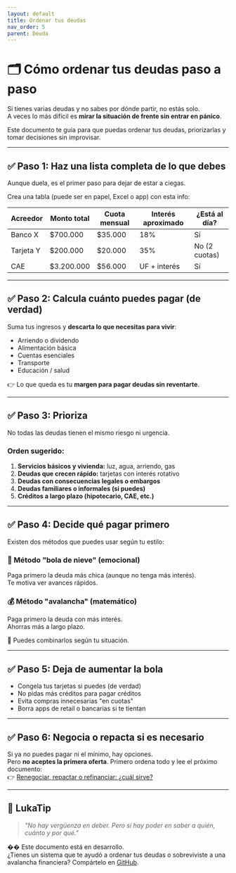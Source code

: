 ```yaml
---
layout: default
title: Ordenar tus deudas
nav_order: 5
parent: Deuda
---
```


# 🗂️ Cómo ordenar tus deudas paso a paso

Si tienes varias deudas y no sabes por dónde partir, no estás solo.  
A veces lo más difícil es **mirar la situación de frente sin entrar en pánico**.

Este documento te guía para que puedas ordenar tus deudas, priorizarlas y tomar decisiones sin improvisar.

---

## ✅ Paso 1: Haz una lista completa de lo que debes

Aunque duela, es el primer paso para dejar de estar a ciegas.

Crea una tabla (puede ser en papel, Excel o app) con esta info:

| Acreedor       | Monto total | Cuota mensual | Interés aproximado | ¿Está al día? |
|----------------|-------------|----------------|---------------------|---------------|
| Banco X        | $700.000    | $35.000        | 18%                 | Sí            |
| Tarjeta Y      | $200.000    | $20.000        | 35%                 | No (2 cuotas) |
| CAE            | $3.200.000  | $56.000        | UF + interés        | Sí            |

---

## ✅ Paso 2: Calcula cuánto puedes pagar (de verdad)

Suma tus ingresos y **descarta lo que necesitas para vivir**:  
- Arriendo o dividendo  
- Alimentación básica  
- Cuentas esenciales  
- Transporte  
- Educación / salud

👉 Lo que queda es tu **margen para pagar deudas sin reventarte**.

---

## ✅ Paso 3: Prioriza

No todas las deudas tienen el mismo riesgo ni urgencia.

### Orden sugerido:

1. **Servicios básicos y vivienda:** luz, agua, arriendo, gas
2. **Deudas que crecen rápido:** tarjetas con interés rotativo
3. **Deudas con consecuencias legales o embargos**
4. **Deudas familiares o informales (si puedes)**
5. **Créditos a largo plazo (hipotecario, CAE, etc.)**

---

## ✅ Paso 4: Decide qué pagar primero

Existen dos métodos que puedes usar según tu estilo:

### 🧠 Método "bola de nieve" (emocional)
Paga primero la deuda más chica (aunque no tenga más interés).  
Te motiva ver avances rápidos.

### 💰 Método "avalancha" (matemático)
Paga primero la deuda con más interés.  
Ahorras más a largo plazo.

🔎 Puedes combinarlos según tu situación.

---

## ✅ Paso 5: Deja de aumentar la bola

- Congela tus tarjetas si puedes (de verdad)
- No pidas más créditos para pagar créditos
- Evita compras innecesarias "en cuotas"
- Borra apps de retail o bancarias si te tientan

---

## ✅ Paso 6: Negocia o repacta si es necesario

Si ya no puedes pagar ni el mínimo, hay opciones.  
Pero **no aceptes la primera oferta**. Primero ordena todo y lee el próximo documento:  
👉 [Renegociar, repactar o refinanciar: ¿cuál sirve?](renegociar-vs-repactar.md)

---

## 🧠 LukaTip

> *"No hay vergüenza en deber. Pero sí hay poder en saber a quién, cuánto y por qué."*

�� Este documento está en desarrollo.  
¿Tienes un sistema que te ayudó a ordenar tus deudas o sobreviviste a una avalancha financiera? Compártelo en [GitHub](https://github.com/raestrada/lukalibre).
